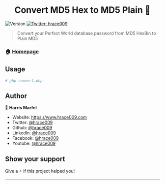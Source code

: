 <h1 align="center">Convert MD5 Hex to MD5 Plain 👋</h1>
<p>
  <img alt="Version" src="https://img.shields.io/badge/version-1.0-blue.svg?cacheSeconds=2592000" />
    <a href="https://twitter.com/hrace009" target="_blank">
        <img alt="Twitter: hrace009" src="https://img.shields.io/twitter/follow/hrace009.svg?style=social" />
    </a>
</p>

> Convert your Perfect World database password from MD5 HexBin to Plain MD5

### 🏠 [Homepage](https://www.hrace009.com)

## Usage

```sh
# php convert.php
```

## Author

👤 **Harris Marfel**

* Website: https://www.hrace009.com
* Twitter: [@hrace009](https://twitter.com/hrace009)
* Github: [@hrace009](https://github.com/hrace009)
* LinkedIn: [@hrace009](https://linkedin.com/in/hrace009)
* Facebook: [@hrace009](https://facebook.com/hrace009personalblog/)
* Youtube: [@hrace009](https://youtube.com/hrace009)

## Show your support

Give a ⭐️ if this project helped you!

***